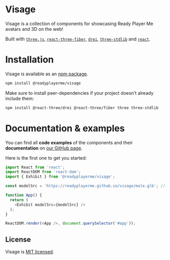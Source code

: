 # Visage
Visage is a collection of components for showcasing Ready Player Me avatars and 3D on the web!

Built with [`three.js`](https://github.com/mrdoob/three.js), [`react-three-fiber`](https://github.com/pmndrs/react-three-fiber), [`drei`](https://github.com/pmndrs/drei), [`three-stdlib`](https://github.com/pmndrs/three-stdlib) and [`react`](https://github.com/facebook/react/).

# Installation

Visage is available as an [npm package](https://www.npmjs.com/package/@readyplayerme/visage).
```sh
npm install @readyplayerme/visage
```

Make sure to install peer-dependencies if your project doesn't already include them:
```sh
npm install @react-three/drei @react-three/fiber three three-stdlib
```

# Documentation & examples

You can find all **code examples** of the components and their **documentation** on [our GitHub page](https://readyplayerme.github.io/visage/).

Here is the first one to get you started:
```typescript jsx
import React from 'react';
import ReactDOM from 'react-dom';
import { Exhibit } from '@readyplayerme/visage';

const modelSrc = 'https://readyplayerme.github.io/visage/male.glb'; // this can be a relative or absolute URL

function App() {
  return (
    <Exhibit modelSrc={modelSrc} />
  );
}

ReactDOM.render(<App />, document.querySelector('#app'));
```

## License

Visage is [MIT licensed](./LICENSE).

